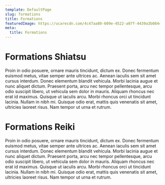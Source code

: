 ```yaml
---
template: DefaultPage
slug: formations
title: Formations
featuredImage: https://ucarecdn.com/4c47aa80-609e-4522-a07f-4439a3b084c0/
meta:
  title: Formations
---
```

# Formations Shiatsu

Proin in odio posuere, ornare mauris tincidunt, dictum ex. Donec fermentum euismod metus, vitae semper ante ultrices ac. Aenean iaculis sem sit amet cursus interdum. Donec elementum blandit vehicula. Morbi lacinia augue et nunc aliquet dictum. Praesent porta, arcu nec tempor pellentesque, arcu odio suscipit libero, ut vehicula sem dolor in mauris. Aliquam rhoncus nec erat id maximus. Quisque ut iaculis arcu. Morbi rhoncus orci ut tincidunt lacinia. Nullam in nibh mi. Quisque odio erat, mattis quis venenatis sit amet, ultricies laoreet risus. Nam tempor ut urna et rutrum. 



# Formations Reiki

Proin in odio posuere, ornare mauris tincidunt, dictum ex. Donec fermentum euismod metus, vitae semper ante ultrices ac. Aenean iaculis sem sit amet cursus interdum. Donec elementum blandit vehicula. Morbi lacinia augue et nunc aliquet dictum. Praesent porta, arcu nec tempor pellentesque, arcu odio suscipit libero, ut vehicula sem dolor in mauris. Aliquam rhoncus nec erat id maximus. Quisque ut iaculis arcu. Morbi rhoncus orci ut tincidunt lacinia. Nullam in nibh mi. Quisque odio erat, mattis quis venenatis sit amet, ultricies laoreet risus. Nam tempor ut urna et rutrum.